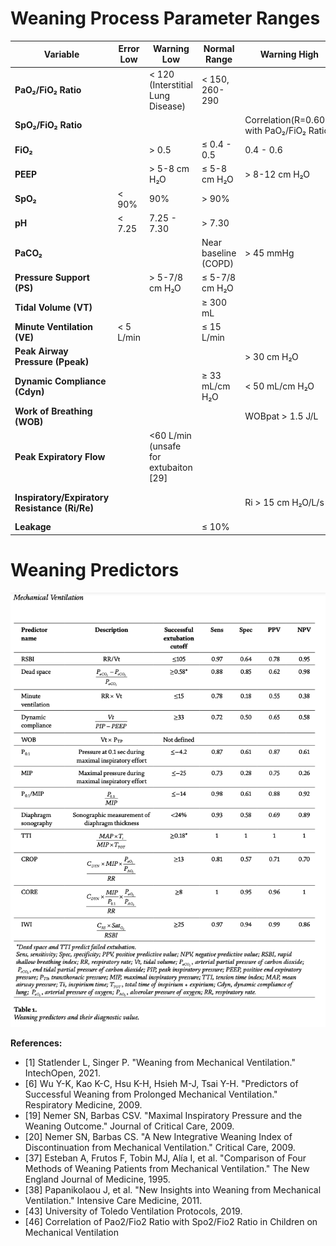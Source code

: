 # Weaning Process Parameter Ranges

| **Variable**            | **Error Low** | **Warning Low** | **Normal Range**       | **Warning High**      | **Error High**     | **References**    |
|-------------------------|---------------|-----------------|------------------------|-----------------------|--------------------|-------------------|
| **PaO₂/FiO₂ Ratio**      |               | < 120 (Interstitial Lung Disease)     | < 150, 260-290                  |       |                    | [1, 6, 9, 38]         |
| **SpO₂/FiO₂ Ratio**      |               |      |                  |   Correlation(R=0.603) with PaO₂/FiO₂ Ratio   |                    |          | [46]
| **FiO₂**                |               | > 0.5           | ≤ 0.4 - 0.5            | 0.4 - 0.6             | > 0.6              | [1, 38, 43]        |
| **PEEP**                |               | > 5-8 cm H₂O    | ≤ 5-8 cm H₂O           | > 8-12 cm H₂O         |                    | [1, 37, 43]        |
| **SpO₂**                | < 90%         | 90%             | > 90%                  |                       |                    | [43]               |
| **pH**                  | < 7.25        | 7.25 - 7.30     | > 7.30                 |                       |                    | [37, 43]           |
| **PaCO₂**               |               |                 | Near baseline (COPD)   | > 45 mmHg             | > 50 mmHg          | [43]               |
| **Pressure Support (PS)**|               | > 5-7/8 cm H₂O    | ≤ 5-7/8 cm H₂O           |                       |                    | [1, 43]            |
| **Tidal Volume (VT)**    |               |                 | ≥ 300 mL               |                       |                    | [1, 6, 43]         |
| **Minute Ventilation (VE)** | < 5 L/min   |                 | ≤ 15 L/min             |                       |                    | [19, 43]           |
| **Peak Airway Pressure (Ppeak)** |       |                 |                        | > 30 cm H₂O           |                    | [1, 43]            |
| **Dynamic Compliance (Cdyn)** |          |                 | ≥ 33 mL/cm H₂O         | < 50 mL/cm H₂O        |                    | [19, 20]           |
| **Work of Breathing (WOB)** |            |                 |                        | WOBpat > 1.5 J/L      | WOBvent > 1.0 J/L  | [1, 43]            |
| **Peak Expiratory Flow** |            |       <60 L/min (unsafe for extubaiton [29]          |                        |           |       | [1, 43]            |
| **Inspiratory/Expiratory Resistance (Ri/Re)** | |           |                        | Ri > 15 cm H₂O/L/s    | Re > 15 cm H₂O/L/s | [43]               |
| **Leakage**             |               |                 | ≤ 10%                  |                       | > 10%              | [43]               |

# Weaning Predictors

![WeaningPredictorTable](./WeaningPredictorTable.png)



**References:**

- [1] Statlender L, Singer P. "Weaning from Mechanical Ventilation." IntechOpen, 2021.
- [6] Wu Y-K, Kao K-C, Hsu K-H, Hsieh M-J, Tsai Y-H. "Predictors of Successful Weaning from Prolonged Mechanical Ventilation." Respiratory Medicine, 2009.
- [19] Nemer SN, Barbas CSV. "Maximal Inspiratory Pressure and the Weaning Outcome." Journal of Critical Care, 2009.
- [20] Nemer SN, Barbas CS. "A New Integrative Weaning Index of Discontinuation from Mechanical Ventilation." Critical Care, 2009.
- [37] Esteban A, Frutos F, Tobin MJ, Alía I, et al. "Comparison of Four Methods of Weaning Patients from Mechanical Ventilation." The New England Journal of Medicine, 1995.
- [38] Papanikolaou J, et al. "New Insights into Weaning from Mechanical Ventilation." Intensive Care Medicine, 2011.
- [43] University of Toledo Ventilation Protocols, 2019.
- [46] Correlation of Pao2/Fio2 Ratio with Spo2/Fio2 Ratio in Children on Mechanical Ventilation